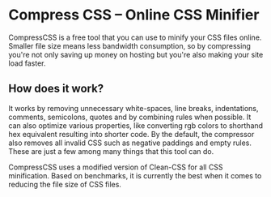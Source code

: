 # Compress CSS – Online CSS Minifier

CompressCSS is a free tool that you can use to minify your CSS files online.
Smaller file size means less bandwidth consumption, so by compressing you're
not only saving up money on hosting but you're also making your site load faster.

How does it work?
--------
It works by removing unnecessary white-spaces, line breaks, indentations, comments, semicolons, quotes and by combining rules when possible. It can also optimize various properties, like converting rgb colors to shorthand hex equivalent resulting into shorter code. By the default, the compressor also removes all invalid CSS such as negative paddings and empty rules. These are just a few among many things that this tool can do.

CompressCSS uses a modified version of Clean-CSS for all CSS minification. Based on benchmarks, it is currently the best when it comes to reducing the file size of CSS files.
